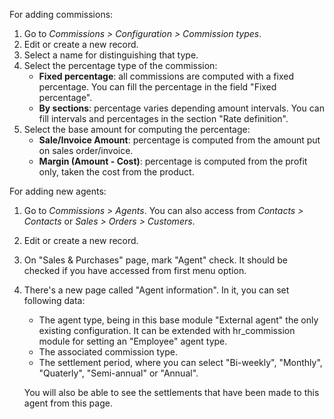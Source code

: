 For adding commissions:

1.  Go to *Commissions \> Configuration \> Commission types*.
2.  Edit or create a new record.
3.  Select a name for distinguishing that type.
4.  Select the percentage type of the commission:
    - **Fixed percentage**: all commissions are computed with a fixed
      percentage. You can fill the percentage in the field "Fixed
      percentage".
    - **By sections**: percentage varies depending amount intervals. You
      can fill intervals and percentages in the section "Rate
      definition".
5.  Select the base amount for computing the percentage:
    - **Sale/Invoice Amount**: percentage is computed from the amount
      put on sales order/invoice.
    - **Margin (Amount - Cost)**: percentage is computed from the profit
      only, taken the cost from the product.

For adding new agents:

1.  Go to *Commissions \> Agents*. You can also access from *Contacts \>
    Contacts* or *Sales \> Orders \> Customers*.

2.  Edit or create a new record.

3.  On "Sales & Purchases" page, mark "Agent" check. It should be
    checked if you have accessed from first menu option.

4.  There's a new page called "Agent information". In it, you can set
    following data:

    - The agent type, being in this base module "External agent" the
      only existing configuration. It can be extended with hr_commission
      module for setting an "Employee" agent type.
    - The associated commission type.
    - The settlement period, where you can select "Bi-weekly",
      "Monthly", "Quaterly", "Semi-annual" or "Annual".

    You will also be able to see the settlements that have been made to
    this agent from this page.
